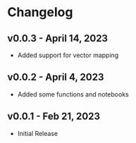 # Changelog

## v0.0.3 - April 14, 2023 
- Added support for vector mapping  
## v0.0.2 - April 4, 2023

- Added some functions and notebooks


## v0.0.1 - Feb 21, 2023

-  Initial Release 